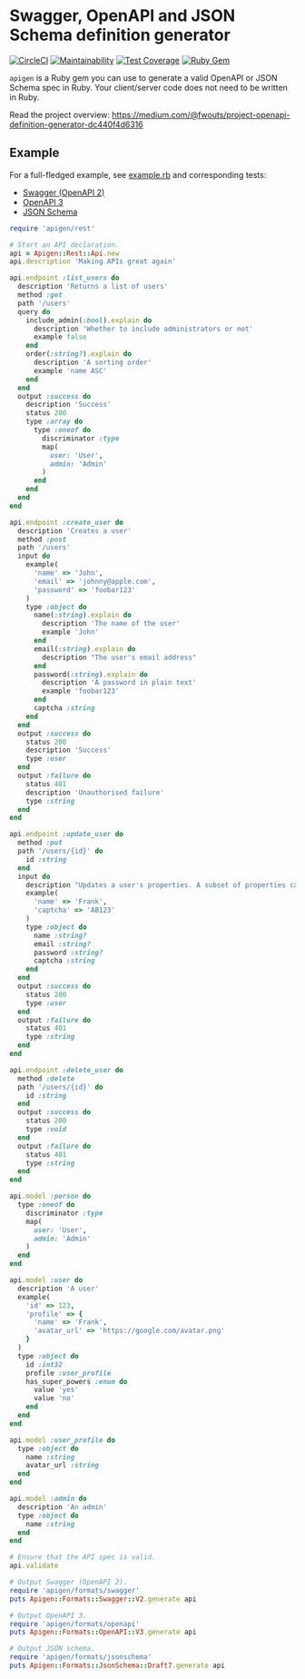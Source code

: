 # Swagger, OpenAPI and JSON Schema definition generator

[![CircleCI](https://circleci.com/gh/zenclabs/apigen.svg?style=svg)](https://circleci.com/gh/zenclabs/apigen)
[![Maintainability](https://api.codeclimate.com/v1/badges/ea4061181ad11a271bcb/maintainability)](https://codeclimate.com/github/zenclabs/apigen/maintainability)
[![Test Coverage](https://api.codeclimate.com/v1/badges/ea4061181ad11a271bcb/test_coverage)](https://codeclimate.com/github/zenclabs/apigen/test_coverage)
[![Ruby Gem](https://img.shields.io/gem/v/apigen.svg)](https://rubygems.org/gems/apigen)

`apigen` is a Ruby gem you can use to generate a valid OpenAPI or JSON Schema spec in Ruby. Your client/server code does not need to be written in Ruby.

Read the project overview: https://medium.com/@fwouts/project-openapi-definition-generator-dc440f4d6316

## Example

For a full-fledged example, see [example.rb](https://github.com/zenclabs/apigen/blob/master/spec/apigen/formats/example.rb) and corresponding tests:
- [Swagger (OpenAPI 2)](https://github.com/zenclabs/apigen/blob/master/spec/apigen/formats/swagger_spec.rb)
- [OpenAPI 3](https://github.com/zenclabs/apigen/blob/master/spec/apigen/formats/openapi_spec.rb)
- [JSON Schema](https://github.com/zenclabs/apigen/blob/master/spec/apigen/formats/jsonschema_spec.rb)

```ruby
require 'apigen/rest'

# Start an API declaration.
api = Apigen::Rest::Api.new
api.description 'Making APIs great again'

api.endpoint :list_users do
  description 'Returns a list of users'
  method :get
  path '/users'
  query do
    include_admin(:bool).explain do
      description 'Whether to include administrators or not'
      example false
    end
    order(:string?).explain do
      description 'A sorting order'
      example 'name ASC'
    end
  end
  output :success do
    description 'Success'
    status 200
    type :array do
      type :oneof do
        discriminator :type
        map(
          user: 'User',
          admin: 'Admin'
        )
      end
    end
  end
end

api.endpoint :create_user do
  description 'Creates a user'
  method :post
  path '/users'
  input do
    example(
      'name' => 'John',
      'email' => 'johnny@apple.com',
      'password' => 'foobar123'
    )
    type :object do
      name(:string).explain do
        description 'The name of the user'
        example 'John'
      end
      email(:string).explain do
        description "The user's email address"
      end
      password(:string).explain do
        description 'A password in plain text'
        example 'foobar123'
      end
      captcha :string
    end
  end
  output :success do
    status 200
    description 'Success'
    type :user
  end
  output :failure do
    status 401
    description 'Unauthorised failure'
    type :string
  end
end

api.endpoint :update_user do
  method :put
  path '/users/{id}' do
    id :string
  end
  input do
    description "Updates a user's properties. A subset of properties can be provided."
    example(
      'name' => 'Frank',
      'captcha' => 'AB123'
    )
    type :object do
      name :string?
      email :string?
      password :string?
      captcha :string
    end
  end
  output :success do
    status 200
    type :user
  end
  output :failure do
    status 401
    type :string
  end
end

api.endpoint :delete_user do
  method :delete
  path '/users/{id}' do
    id :string
  end
  output :success do
    status 200
    type :void
  end
  output :failure do
    status 401
    type :string
  end
end

api.model :person do
  type :oneof do
    discriminator :type
    map(
      user: 'User',
      admin: 'Admin'
    )
  end
end

api.model :user do
  description 'A user'
  example(
    'id' => 123,
    'profile' => {
      'name' => 'Frank',
      'avatar_url' => 'https://google.com/avatar.png'
    }
  )
  type :object do
    id :int32
    profile :user_profile
    has_super_powers :enum do
      value 'yes'
      value 'no'
    end
  end
end

api.model :user_profile do
  type :object do
    name :string
    avatar_url :string
  end
end

api.model :admin do
  description 'An admin'
  type :object do
    name :string
  end
end

# Ensure that the API spec is valid.
api.validate

# Output Swagger (OpenAPI 2).
require 'apigen/formats/swagger'
puts Apigen::Formats::Swagger::V2.generate api

# Output OpenAPI 3.
require 'apigen/formats/openapi'
puts Apigen::Formats::OpenAPI::V3.generate api

# Output JSON schema.
require 'apigen/formats/jsonschema'
puts Apigen::Formats::JsonSchema::Draft7.generate api
```
